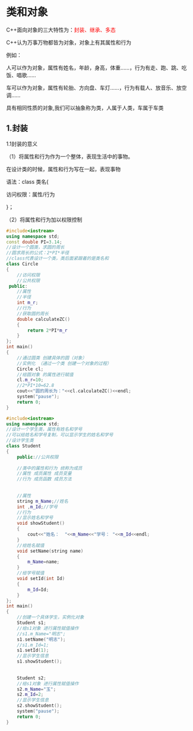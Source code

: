 # 类和对象

C++面向对象的三大特性为：<font color=red>封装、继承、多态</font>

C++认为万事万物都皆为对象，对象上有其属性和行为

例如：

人可以作为对象，属性有姓名，年龄，身高，体重……，行为有走、跑、跳、吃饭、唱歌……

车可以作为对象，属性有轮胎、方向盘、车灯……，行为有载人、放音乐、放空调……

具有相同性质的对象,我们可以抽象称为类，人属于人类，车属于车类

## 1.封装

1.1封装的意义

（1）将属性和行为作为一个整体，表现生活中的事物。

在设计类的时候，属性和行为写在一起，表现事物

语法：class 类名{

访问权限：属性/行为

}；

（2）将属性和行为加以权限控制



```c++
#include<iostream>
using namespace std;
const double PI=3.14;
//设计一个圆类，求圆的周长
//圆求周长的公式：2*PI*半径
//class代表设计一个类，类后面紧跟着的是类名和
class Circle
{
    //访问权限
    //公共权限
 public:
    //属性
    //半径
    int m_r;
    //行为
    //获取圆的周长
    double calculateZC()  
    {
        return 2*PI*m_r 
    }
};
int main()
{
    //通过圆类 创建具体的圆（对象）
    //实例化 （通过一个类 创建一个对象的过程）
    Circle cl;
    //给圆对象 的属性进行赋值
    cl.m_r=10;
    //2*PI*10=62.8
    cout<<"圆的周长为："<<cl.calculateZC()<<endl;
    system("pause");
    return 0;
}
```

```c++
#include<iostream>
using namespace std;
//设计一个学生类，属性有姓名和学号
//可以给姓名和学号复制，可以显示学生的姓名和学号
//设计学生类
class Student
{
    public://公共权限
    
    //类中的属性和行为 统称为成员
    //属性 成员属性 成员变量
    //行为 成员函数 成员方法
    
    
    //属性
    string m_Name;//姓名
    int ,m_Id;//学号
    //行为
    //显示姓名和学号
    void showStudent()
    {
        cout<<"姓名：  "<<m_Name<<"学号： "<<m_Id<<endl;
    }
    //给姓名赋值
    void setName(string name)
    {
        m_Name=name;
    }
    //给学号赋值
    void setId(int Id)
    {
        m_Id=Id;
    }
};
int main()
{
    //创建一个具体学生，实例化对象
    Student s1;
    //给s1对象 进行属性赋值操作
    //s1.m_Name="明志";
    s1.setName("明志");
    //s1.m_Id=1;
    s1.setId(1);
    //显示学生信息
    s1.showStudent();
    
    
    Student s2;
    //给s1对象 进行属性赋值操作
    s2.m_Name="玉";
    s2.m_Id=2;
    //显示学生信息
    s2.showStudent();
    system("pause");
    return 0;
}
```

